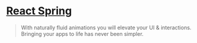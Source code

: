 # [React Spring](https://www.react-spring.dev/)
> With naturally fluid animations you will elevate your UI & interactions. Bringing your apps to life has never been simpler.

